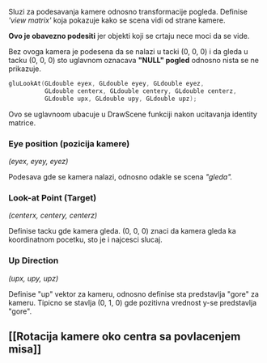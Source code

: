 
Sluzi za podesavanja kamere odnosno transformacije pogleda.
Definise *'view matrix'* koja pokazuje kako se scena vidi od strane kamere.

**Ovo je obavezno podesiti** jer objekti koji se crtaju nece moci da se vide.

Bez ovoga kamera je podesena da se nalazi u tacki (0, 0, 0) i da gleda u tacku (0, 0, 0) sto uglavnom oznacava **"NULL" pogled** odnosno nista se ne prikazuje.

```c++
gluLookAt(GLdouble eyex, GLdouble eyey, GLdouble eyez,
		  GLdouble centerx, GLdouble centery, GLdouble centerz,
		  GLdouble upx, GLdouble upy, GLdouble upz);
```

Ovo se uglavnoom ubacuje u DrawScene funkciji nakon ucitavanja identity matrice.

### Eye position (pozicija kamere)

*(eyex, eyey, eyez)*

Podesava gde se kamera nalazi, odnosno odakle se scena *"gleda".*

### Look-at Point (Target)

*(centerx, centery, centerz)*

Definise tacku gde kamera gleda.
(0, 0, 0) znaci da kamera gleda ka koordinatnom pocetku, sto je i najcesci slucaj.

### Up Direction

*(upx, upy, upz)*

Definise "up" vektor za kameru, odnosno definise sta predstavlja "gore" za kameru.
Tipicno se stavlja (0, 1, 0) gde pozitivna vrednost y-se predstavlja "gore".

## [[Rotacija kamere oko centra sa povlacenjem misa]]

